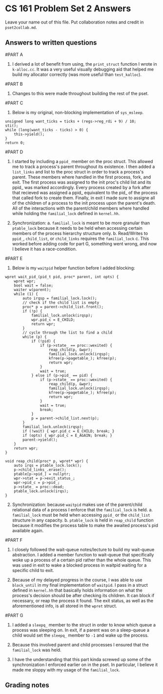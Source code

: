 CS 161 Problem Set 2 Answers
============================
Leave your name out of this file. Put collaboration notes and credit in
`pset2collab.md`.

Answers to written questions
----------------------------

#PART A

1. I derived a lot of benefit from using, the `print_struct` function I wrote in `k-alloc.cc`. It was a 
very useful visually debugging aid that helped me build my allocator correctly (was more useful than `test_kalloc`).

#PART B

1. Changes to this were made throughout building the rest of the pset. 

#PART C

1. Below is my original, non-blocking implementation of `sys_msleep`.

```
unsigned long want_ticks = ticks + (regs->reg_rdi + 9) / 10;
sti();
while (long(want_ticks - ticks) > 0) {
    this->yield();
}
return 0;
```

#PART D

1. I started by including a `ppid_` member on the proc struct. This allowed me to track a process's parent 
throughout its existence. I then added a `list_links` and list to the proc struct in order to track a process's
parent. These members where handled in the first process, fork, and exit. The first process was assigned to the 
init proc's child list and its ppid_ was marked accordingly. Every process created by a fork after that recieved
was assigned a ppid_ equivalent to the pid_ of the process that called fork to create them. Finally, in exit I made
sure to assigne all of the children of a process to the init process upon the parent's death. All of the interactions
with the parent/child members where handled while holding the `familial_lock` defined in `kernel.hh`. 

2. Synchronization: 
    a. `familial_lock` is meant to be more granular than `ptable_lock` because it needs to be
    held when accessing certain members of the process hierarchy structure only.
    b. Read/Writes to `ppid_`, `child_list`, or `child_links` requires the `familial_lock`
    c. This worked before adding code for part G, something went wrong, and now I believe it 
    has a race-condition. 

#PART E

1. Below is my `waitpid` helper function before I added blocking:

```
wpret wait_pid_(pid_t pid, proc* parent, int opts) {
    wpret wpr;
    bool wait = false;
    waiter w(parent);
    while (1) {
        auto irqsp = familial_lock.lock();
        // check if the child list is empty
        proc* p = parent->child_list.front();
        if (!p) {
            familial_lock.unlock(irqsp);
            wpr.pid_c = E_CHILD;
            return wpr;
        }
        // cycle through the list to find a child
        while (p) {
            if (!pid) {
                if (p->state_ == proc::wexited) {
                    reap_child(p, &wpr);
                    familial_lock.unlock(irqsp);
                    kfree(p->pagetable_); kfree(p);
                    return wpr;
                }
                wait = true;
            } else if (p->pid_ == pid) {
                if (p->state_ == proc::wexited) {
                    reap_child(p, &wpr);
                    familial_lock.unlock(irqsp);
                    kfree(p->pagetable_); kfree(p);
                    return wpr;
                }
                wait = true;
                break;
            }
            p = parent->child_list.next(p);
        }
        familial_lock.unlock(irqsp);
        if (!wait) { wpr.pid_c = E_CHILD; break; }
        if (opts) { wpr.pid_c = E_AGAIN; break; }
        parent->yield();
    }
    return wpr;
}
```

```
void reap_child(proc* p, wpret* wpr) {
    auto irqs = ptable_lock.lock();
    p->child_links_.erase();
    ptable[p->pid_] = nullptr;
    wpr->stat = p->exit_status_;
    wpr->pid_c = p->pid_;
    p->state_ = proc::dead;
    ptable_lock.unlock(irqs);
}
```

2. Synchronization: because `waitpid` makes use of the parent/child relational data of a process
I enforce that the `familial_lock` is held.
    a. `familial_lock` must be held when accessing `ppid_` or the `child_list` structure in any
    capacity.
    b. `ptable_lock` is held in `reap_child` function because it modifies the process table to make
    the awaited process's pid available again. 

#PART F

1. I closely followed the wait-queue notes/lecture to build my wait-queue abstraction. I added a 
member function to wait-queue that specifically woke up a process of a certain pid rather than the 
whole queue. This was used in exit to wake a blocked process in waitpid waiting for a specific 
child to exit. 

2. Because of my delayed progress in the course, I was able to use `block_until` in my final implementation
of `waitpid`. I pass in a struct defined in `kernel.hh` that basically holds information on what the process's
decision should be after checking its children. It can block if necessary, or reap the process it found. The
exit status, as well as the aforementioned info, is all stored in the `wpret` struct. 

#PART G

1. I added a `sleepq_` member to the struct in order to know which queue a process was sleeping on. In exit, 
if a parent was on a sleep-queue a child would set the `sleepq_` member to `-1` and wake up the process. 

2. Because this involved parent and child processes I ensured that the `familial_lock` was held.

3. I have the understanding that this part kinda screwed up some of the synchronization I enforced earlier on
in the pset. In particular, I believe it made me sloppy with my usage of the `familial_lock`. 


Grading notes
-------------
